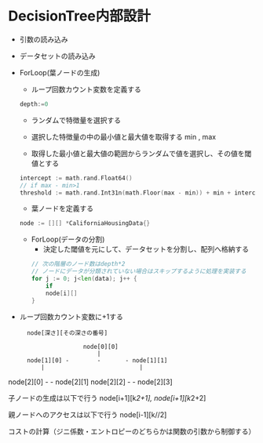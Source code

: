 # DecisionTree内部設計

- 引数の読み込み

- データセットの読み込み

- ForLoop(葉ノードの生成)
	- ループ回数カウント変数を定義する
	```go
	depth:=0
	```
	- ランダムで特徴量を選択する

	- 選択した特徴量の中の最小値と最大値を取得する
	min , max

	- 取得した最小値と最大値の範囲からランダムで値を選択し、その値を閾値とする

	```go
	intercept := math.rand.Float64()
	// if max - min>1
	threshold := math.rand.Int31n(math.Floor(max - min)) + min + intercept
	```

	- 葉ノードを定義する
	```go
	node := [][] *CaliforniaHousingData{}
	```

	- ForLoop(データの分割)
		- 決定した閾値を元にして、データセットを分割し、配列へ格納する
		```go
		// 次の階層のノード数はdepth*2
		// ノードにデータが分類されていない場合はスキップするように処理を実装する
		for j := 0; j<len(data); j++ {
			if 
			node[i][]
		}
		```
- ループ回数カウント変数に+1する


		node[深さ][その深さの番号]

						node[0][0]
							|
		node[1][0] - 		-		- node[1][1]
			|							|
node[2][0] - - node[2][1]	node[2][2] - - node[2][3]

子ノードの生成は以下で行う
node[i+1][k*2+1], node[i+1][k*2+2]

親ノードへのアクセスは以下で行う
node[i-1][k//2]



コストの計算（ジニ係数・エントロピーのどちらかは関数の引数から制御する）

<!-- TODO vscode拡張機能の一括インストールについてメモ・記事？を書く -->

<!-- TODO データにスポットをあてたフローチャートを作成する -->